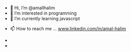 - 👋 Hi, I’m @amallhalim
- 👀 I’m interested in programming
- 🌱 I’m currently learning javascript
<!-- - 💞️ I’m looking to collaborate on  -->
- 📫 How to reach me ...  www.linkedin.com/in/amal-halim

- 
- 

<!---
amallhalim/amallhalim is a ✨ special ✨ repository because its `README.md` (this file) appears on your GitHub profile.
You can click the Preview link to take a look at your changes.
--->
